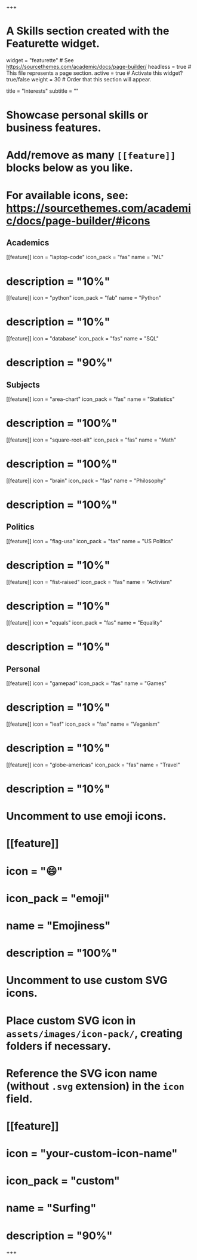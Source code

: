 +++
# A Skills section created with the Featurette widget.
widget = "featurette"  # See https://sourcethemes.com/academic/docs/page-builder/
headless = true  # This file represents a page section.
active = true  # Activate this widget? true/false
weight = 30  # Order that this section will appear.

title = "Interests"
subtitle = ""

# Showcase personal skills or business features.
# 
# Add/remove as many `[[feature]]` blocks below as you like.
# 
# For available icons, see: https://sourcethemes.com/academic/docs/page-builder/#icons

## Academics ##

[[feature]]
  icon = "laptop-code"
  icon_pack = "fas"
  name = "ML"
  # description = "10%"

[[feature]]
  icon = "python"
  icon_pack = "fab"
  name = "Python"
  # description = "10%"

[[feature]]
  icon = "database"
  icon_pack = "fas"
  name = "SQL"
  # description = "90%"

## Subjects ##
   
[[feature]]
  icon = "area-chart"
  icon_pack = "fas"
  name = "Statistics"
  # description = "100%"  

[[feature]]
  icon = "square-root-alt"
  icon_pack = "fas"
  name = "Math"
  # description = "100%"  

[[feature]]
  icon = "brain"
  icon_pack = "fas"
  name = "Philosophy"
  # description = "100%"  

## Politics ##

[[feature]]
  icon = "flag-usa"
  icon_pack = "fas"
  name = "US Politics"
  # description = "10%"

[[feature]]
  icon = "fist-raised"
  icon_pack = "fas"
  name = "Activism"
  # description = "10%"

[[feature]]
  icon = "equals"
  icon_pack = "fas"
  name = "Equality"
  # description = "10%"

## Personal ##

[[feature]]
  icon = "gamepad"
  icon_pack = "fas"
  name = "Games"
  # description = "10%"

[[feature]]
  icon = "leaf"
  icon_pack = "fas"
  name = "Veganism"
  # description = "10%"

[[feature]]
  icon = "globe-americas"
  icon_pack = "fas"
  name = "Travel"
  # description = "10%"

# Uncomment to use emoji icons.
# [[feature]]
#  icon = ":smile:"
#  icon_pack = "emoji"
#  name = "Emojiness"
#  description = "100%"  

# Uncomment to use custom SVG icons.
# Place custom SVG icon in `assets/images/icon-pack/`, creating folders if necessary.
# Reference the SVG icon name (without `.svg` extension) in the `icon` field.
# [[feature]]
#  icon = "your-custom-icon-name"
#  icon_pack = "custom"
#  name = "Surfing"
#  description = "90%"

+++
